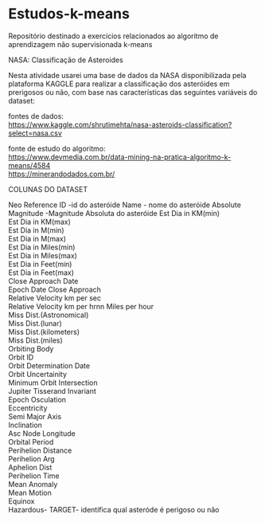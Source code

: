 # Estudos-k-means
Repositório destinado a exercícios relacionados ao algoritmo de aprendizagem não supervisionada k-means

NASA: Classificação de Asteroides


Nesta atividade usarei uma base de dados da NASA disponibilizada pela plataforma KAGGLE para realizar a classificação
dos asteróides em prerigosos ou não, com base nas características das seguintes variáveis do dataset:

fontes de dados:  
https://www.kaggle.com/shrutimehta/nasa-asteroids-classification?select=nasa.csv

fonte de estudo do algoritmo:  
https://www.devmedia.com.br/data-mining-na-pratica-algoritmo-k-means/4584  
https://minerandodados.com.br/


COLUNAS DO DATASET  

Neo Reference ID  -id do asteróide
Name  - nome do asteróide
Absolute Magnitude  -Magnitude Absoluta do asteróide
Est Dia in KM(min)  
Est Dia in KM(max)  
Est Dia in M(min)  
Est Dia in M(max)  
Est Dia in Miles(min)  
Est Dia in Miles(max)  
Est Dia in Feet(min)  
Est Dia in Feet(max)  
Close Approach Date    
Epoch Date Close Approach  
Relative Velocity km per sec  
Relative Velocity km per hrnn
Miles per hour  
Miss Dist.(Astronomical)  
Miss Dist.(lunar)  
Miss Dist.(kilometers)  
Miss Dist.(miles)  
Orbiting Body  
Orbit ID  
Orbit Determination Date  
Orbit Uncertainity  
Minimum Orbit Intersection  
Jupiter Tisserand Invariant  
Epoch Osculation  
Eccentricity  
Semi Major Axis  
Inclination  
Asc Node Longitude  
Orbital Period  
Perihelion Distance  
Perihelion Arg  
Aphelion Dist  
Perihelion Time  
Mean Anomaly  
Mean Motion  
Equinox  
Hazardous- TARGET- identifica qual asteróde é perigoso ou não



